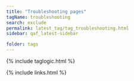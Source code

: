 ```yaml
---
title: "Troubleshooting pages"
tagName: troubleshooting
search: exclude
permalink: latest_tag/tag_troubleshooting.html
sidebar: qaf_latest-sidebar

folder: tags
---
```

{% include taglogic.html %}

{% include links.html %}
